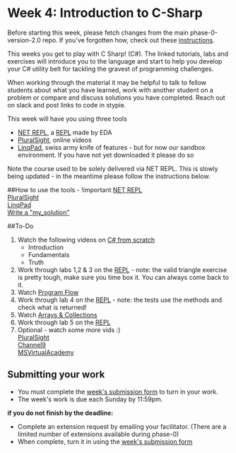 # Week 4: Introduction to C-Sharp

Before starting this week, please fetch changes from the main phase-0-version-2.0 repo. If you've forgotten how, check out these [instructions](https://github.com/dev-academy-phase0/phase-0-handbook/blob/master/fetching-changes.md).

This weeks you get to play with C Sharp! (C#). The linked tutorials, labs and exercises will introduce you to the language and start to help you develop your C# utility belt for tackling the gravest of programming challenges.

When working through the material it may be helpful to talk to fellow students about what you have learned, work with another student on a problem or compare and discuss solutions you have completed. Reach out on slack and post links to code in stypie.

This week will have you using three tools
- [NET REPL](http://net-repl.enspiral.info/), a [REPL](http://en.wikipedia.org/wiki/Read%E2%80%93eval%E2%80%93print_loop) made by EDA
- [PluralSight](http://www.pluralsight.com/), online videos
- [LinqPad](http://www.linqpad.net/), swiss army knife of features - but for now our sandbox environment. If you have not yet downloaded it please do so

Note the course used to be solely delivered via NET REPL. This is slowly being updated - in the meantime please follow the instructions below.

##How to use the tools - !important
[NET REPL](how-to/net-repl.md)  
[PluralSight](https://github.com/dev-academy-phase0/phase-0-handbook/blob/master/pluralsight.md)  
[LinqPad](how-to/linqpad.md)  
[Write a "my_solution"](how-to/my-solution.md)  

##To-Do
1. Watch the following videos on [C# from scratch](http://www.pluralsight.com/courses/csharp-from-scratch)
	- Introduction
	- Fundamentals
	- Truth
2. Work through labs 1,2 & 3 on the [REPL](http://net-repl.enspiral.info/labs) - note: the valid triangle exercise is pretty tough, make sure you time box it. You can always come back to it.
3. Watch [Program Flow](http://www.pluralsight.com/courses/csharp-from-scratch)
4. Work through lab 4 on the [REPL](http://net-repl.enspiral.info/labs) - note: the tests use the methods and check what is returned!
5. Watch [Arrays & Collections](http://www.pluralsight.com/courses/csharp-from-scratch)
6.  Work through lab 5 on the [REPL](http://net-repl.enspiral.info/labs)
7. Optional - watch some more vids :)  
[PluralSight](http://www.pluralsight.com/)  
[Channel9](http://channel9.msdn.com/)  
[MSVirtualAcademy](http://www.microsoftvirtualacademy.com/training-courses/c-fundamentals-for-absolute-beginners?prid=ch9courselink)

## Submitting your work

- You must complete the [week's submission form](http://goo.gl/forms/2XBsRXjl4V) to turn in your work.
- The week's work is due each Sunday by 11:59pm.

**if you do not finish by the deadline:**

- Complete an extension request by emailing your facilitator. (There are a limited number of extensions available during phase-0)
- When complete, turn it in using the [week's submission form](http://goo.gl/forms/2XBsRXjl4V)
